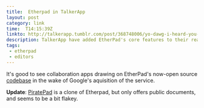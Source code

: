 ```yaml
---
title:  Etherpad in TalkerApp
layout: post
category: link
time:  T14:15:39Z
linkto: http://talkerapp.tumblr.com/post/368748006/yo-dawg-i-heard-you-like-etherpad-so-we-put-live
description: TalkerApp have added EtherPad's core features to their real-time chat client. 
tags: 
 - etherpad
 - editors
---
```

It's good to see collaboration apps drawing on EtherPad's now-open source [codebase][1] in the wake of Google's aquisition of the service.

**Update**: [PiratePad][2] is a clone of Etherpad, but only offers public documents, and seems to be a bit flakey.

[1]:http://code.google.com/p/etherpad/ "Etherpad on Google Code"
[2]:http://piratepad.net "PiratePad"
